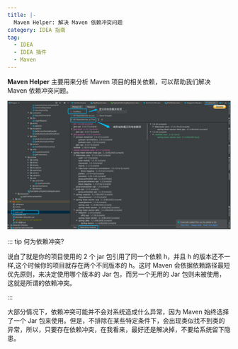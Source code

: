 ```yaml
---
title: |-
  Maven Helper: 解决 Maven 依赖冲突问题
category: IDEA 指南
tag:
  - IDEA
  - IDEA 插件
  - Maven
---
```


**Maven Helper** 主要用来分析 Maven 项目的相关依赖，可以帮助我们解决 Maven 依赖冲突问题。

![maver-helpe](./assets/maver-helper.png)

::: tip 何为依赖冲突?

说白了就是你的项目使用的 2 个 jar 包引用了同一个依赖 h，并且 h 的版本还不一样,这个时候你的项目就存在两个不同版本的 h。这时 Maven 会依据依赖路径最短优先原则，来决定使用哪个版本的 Jar 包，而另一个无用的 Jar 包则未被使用，这就是所谓的依赖冲突。

:::

大部分情况下，依赖冲突可能并不会对系统造成什么异常，因为 Maven 始终选择了一个 Jar 包来使用。但是，不排除在某些特定条件下，会出现类似找不到类的异常，所以，只要存在依赖冲突，在我看来，最好还是解决掉，不要给系统留下隐患。
